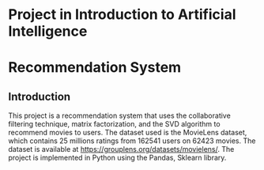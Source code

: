 # Project in Introduction to Artificial Intelligence
# Recommendation System

## Introduction
This project is a recommendation system that uses the collaborative filtering technique, matrix factorization, and the SVD algorithm to recommend movies to users. 
The dataset used is the MovieLens dataset, which contains 25 millions ratings from 162541 users on 62423 movies. The dataset is available at https://grouplens.org/datasets/movielens/. 
The project is implemented in Python using the Pandas, Sklearn library.